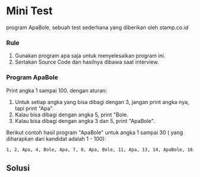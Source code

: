 # Mini Test

program ApaBole, sebuah test sederhana yang diberikan oleh stamp.co.id

### Rule

1.  Gunakan program apa saja untuk menyelesaikan program ini.
2.  Sertakan Source Code dan hasilnya dibawa saat interview.

### Program ApaBole

Print angka 1 sampai 100. dengan aturan:

1. Untuk setiap angka yang bisa dibagi dengan 3, jangan print angka nya, tapi print "Apa".
2. Kalau bisa dibagi dengan angka 5, print "Bole.
3. Kalau bisa dibagi dengan angka 3 dan 5, print "ApaBole".

Berikut contoh hasil program "ApaBole" untuk angka 1 sampai 30 ( yang diharapkan dari kandidat adalah 1 - 100):

```bash
1, 2, Apa, 4, Bole, Apa, 7, 8, Apa, Bole, 11, Apa, 13, 14, ApaBole, 16, 17, Apa, 19, Bole, Apa, 22, 23, Apa, Bole, 26, Apa, 28, 29, ApaBole
```

## Solusi
